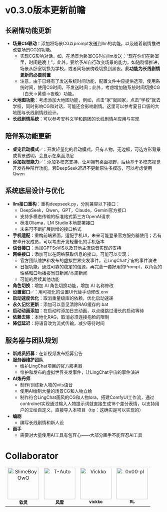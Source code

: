 # v0.3.0版本更新前瞻

## 长剧情功能更新

- **场景CG联动**：添加将场景CG以prompt发送到llm的功能，以及随着剧情推进改变场景CG的功能。
  - 实现CG影响对话，如，在场景为卧室CG时向llm发送：“现在你们在卧室里，时间是晚上”。此外，要给予AI自行改变场景的能力，如随剧情推进，场景从卧室切换为学校，或者同场景傍晚切换到黑夜。**此功能为长线剧情更新的必要前置**
  - 注意，由于已经有了发送系统时间功能，配置文件中应提供选项，使用系统时间，使用CG时间，不发送时间；此外，考虑增加随系统时间切换CG（白天→黄昏→夜晚）功能。
- **大地图功能**：考虑添加大地图功能，例如，点击“家”就回家，点击“学校”就去学校，同时影响CG和对话，可能还会影响剧情。这里可以参考夏日口袋的大地图与长线剧情线设计。
- **长线剧情系统**：可以参考安科文学和跑团的长线剧情AI应用与实现


## 陪伴系功能更新

- **桌宠启动模式**✅：开发轻量化的启动模式，只有人物，无边框，可选方形背景或背景透明，会显示在桌面顶层
- **添加视觉能力**✅：添加多模态支持，让AI拥有桌面视野，后续基于多模态视觉开发各种陪伴功能。若DeepSeek迟迟不更新原生多模态，可以考虑使用Qwen




## 系统底层设计与优化

- **llm接口重构**：重构deepseek.py，分别兼容以下接口：
  - DeepSeek，Qwen，GPT，Claude，Gemini官方接口
  - 支持多模态传输的标准格式第三方OpenAI请求
  - 标准Ollama，LM Studio本地部署接口
  - 未来可不断扩展新增的接口格式
- **手机适配**：重构前端界面，适配手机UI，未来可能登录官方服务器使用；若有安卓开发成员，可以考虑开发轻量化的手机版本
- **语音接口**：添加GPTSoVIS以及其他主流语音实现的支持
- **网络接口**：添加可以在网络获取信息的接口，可能可以实现：
  - 官方团队维护和发布的虚拟世界突发事件，让LingChat宇宙的事件演进
  - 日报功能，通过可靠的稳定的信源，再完善一套好用的Prompt，以角色的性格和口吻播报当日新闻/本周新闻
  - 可能的后续其他功能
- **角色切换**：增加 AI 角色切换功能，增加 AI 名称修改
- **设置窗口**✅：用可视化的设置UI代替手动修改.env
- **启动速度优化**：取消重量级库的依赖，优化启动速递
- **永久记忆更新**：添加可以意见清除RAG缓存的.bat
- **启动动画添加**：在启动时添加日志动画，以点缀跳过漫长的启动等待
- **依赖去除**：本地化RAG，取消必须连接抱脸的限制
- **降低延迟**：将语音改为流式传输，减少等待时间


## 服务器与团队规划

- **新成员招募**：在新视频发布招募公告
- **服务器维护团队**
  - 维护LingChat项目的官方服务器
  - 维护和发布的虚拟世界突发事件，让LingChat宇宙的事件演进
- **AI炼丹师**
  - 制作/训练新人物的vits语音
  - 使用AI绘制大量的场景CG和人物立绘
  - 制作符合LingChat画风的CG和人物lora，搭建ComfyUI工作流，通过controlnet实现通过输入人物提示词就直接生成18个差分表情，以支持用户的立绘自定义，直接导入本项目（tip：这确实是可以实现的）
- **编剧**
  - 编写长线剧情和新人设
- **画手**
  - 需要对大量使用AI工具有包容心——大部分画手不能容忍AI工具

# Collaborator
<!-- ALL-CONTRIBUTORS-LIST:START - Do not remove or modify this section --> <!-- prettier-ignore-start --> <!-- markdownlint-disable --> <table> <tbody> <tr> <td align="center" valign="top" width="25%"> <a href="https://github.com/SlimeBoyOwO"><img src="https://avatars.githubusercontent.com/SlimeBoyOwO?s=100" width="100px;" alt="SlimeBoyOwO"/><br /><sub><b>钦灵</b></sub></a><br /> </td> <td align="center" valign="top" width="25%"> <a href="https://github.com/T-Auto"><img src="https://avatars.githubusercontent.com/T-Auto?s=100" width="100px;" alt="T-Auto"/><br /><sub><b>风雪</b></sub></a><br /> </td> <td align="center" valign="top" width="25%"> <a href="https://github.com/Vickko"><img src="https://avatars.githubusercontent.com/Vickko?s=100" width="100px;" alt="Vickko"/><br /><sub><b>vickko</b></sub></a><br /> </td> <td align="center" valign="top" width="25%"> <a href="https://github.com/0x00-pl"><img src="https://avatars.githubusercontent.com/0x00-pl?s=100" width="100px;" alt="0x00‑pl"/><br /><sub><b>PL</b></sub></a><br /> </td> </tr> </tbody> </table>
